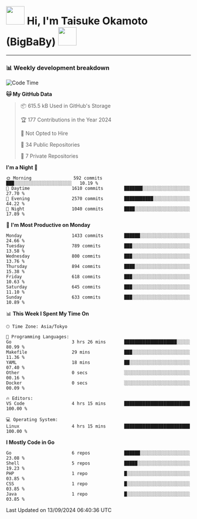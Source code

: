 <!-- Title -->
<h1>
    <img src="https://media.tenor.com/TlyRveJkgo4AAAAi/cloud-cloud-strife.gif" width="50"/> 
    Hi, I'm Taisuke Okamoto (BigBaBy) 
    <img src="https://media.tenor.com/TlyRveJkgo4AAAAi/cloud-cloud-strife.gif" width="50"/>
</h1>

---

<h3> 📊 Weekly development breakdown </h3>
<!-- waka-readme-stats -->

<!--START_SECTION:waka-->
![Code Time](http://img.shields.io/badge/Code%20Time-1%2C826%20hrs%2010%20mins-blue)

**🐱 My GitHub Data** 

> 📦 615.5 kB Used in GitHub's Storage 
 > 
> 🏆 177 Contributions in the Year 2024
 > 
> 🚫 Not Opted to Hire
 > 
> 📜 34 Public Repositories 
 > 
> 🔑 7 Private Repositories 
 > 
**I'm a Night 🦉** 

```text
🌞 Morning                592 commits         ███░░░░░░░░░░░░░░░░░░░░░░   10.19 % 
🌆 Daytime                1610 commits        ███████░░░░░░░░░░░░░░░░░░   27.70 % 
🌃 Evening                2570 commits        ███████████░░░░░░░░░░░░░░   44.22 % 
🌙 Night                  1040 commits        ████░░░░░░░░░░░░░░░░░░░░░   17.89 % 
```
📅 **I'm Most Productive on Monday** 

```text
Monday                   1433 commits        ██████░░░░░░░░░░░░░░░░░░░   24.66 % 
Tuesday                  789 commits         ███░░░░░░░░░░░░░░░░░░░░░░   13.58 % 
Wednesday                800 commits         ███░░░░░░░░░░░░░░░░░░░░░░   13.76 % 
Thursday                 894 commits         ████░░░░░░░░░░░░░░░░░░░░░   15.38 % 
Friday                   618 commits         ███░░░░░░░░░░░░░░░░░░░░░░   10.63 % 
Saturday                 645 commits         ███░░░░░░░░░░░░░░░░░░░░░░   11.10 % 
Sunday                   633 commits         ███░░░░░░░░░░░░░░░░░░░░░░   10.89 % 
```


📊 **This Week I Spent My Time On** 

```text
🕑︎ Time Zone: Asia/Tokyo

💬 Programming Languages: 
Go                       3 hrs 26 mins       ████████████████████░░░░░   80.99 % 
Makefile                 29 mins             ███░░░░░░░░░░░░░░░░░░░░░░   11.36 % 
YAML                     18 mins             ██░░░░░░░░░░░░░░░░░░░░░░░   07.40 % 
Other                    0 secs              ░░░░░░░░░░░░░░░░░░░░░░░░░   00.16 % 
Docker                   0 secs              ░░░░░░░░░░░░░░░░░░░░░░░░░   00.09 % 

🔥 Editors: 
VS Code                  4 hrs 15 mins       █████████████████████████   100.00 % 

💻 Operating System: 
Linux                    4 hrs 15 mins       █████████████████████████   100.00 % 
```

**I Mostly Code in Go** 

```text
Go                       6 repos             ██████░░░░░░░░░░░░░░░░░░░   23.08 % 
Shell                    5 repos             █████░░░░░░░░░░░░░░░░░░░░   19.23 % 
PHP                      1 repo              █░░░░░░░░░░░░░░░░░░░░░░░░   03.85 % 
CSS                      1 repo              █░░░░░░░░░░░░░░░░░░░░░░░░   03.85 % 
Java                     1 repo              █░░░░░░░░░░░░░░░░░░░░░░░░   03.85 % 
```




 Last Updated on 13/09/2024 06:40:36 UTC
<!--END_SECTION:waka-->
